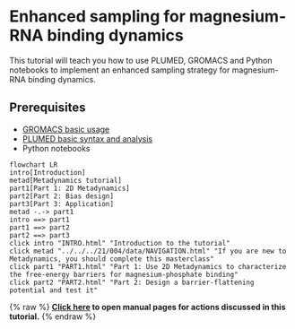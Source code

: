 # Enhanced sampling for magnesium-RNA binding dynamics

This tutorial will teach you how to use PLUMED, GROMACS and Python notebooks to implement an enhanced sampling strategy for magnesium-RNA binding dynamics.

## Prerequisites

- [GROMACS basic usage](http://www.mdtutorials.com/gmx/)
- [PLUMED basic syntax and analysis](https://www.plumed-tutorials.org/lessons/21/001/data/NAVIGATION.html)
- Python notebooks

```mermaid
flowchart LR
intro[Introduction]
metad[Metadynamics tutorial]
part1[Part 1: 2D Metadynamics]
part2[Part 2: Bias design]
part3[Part 3: Application]
metad -.-> part1
intro ==> part1
part1 ==> part2
part2 ==> part3
click intro "INTRO.html" "Introduction to the tutorial"
click metad "../../../21/004/data/NAVIGATION.html" "If you are new to Metadynamics, you should complete this masterclass"
click part1 "PART1.html" "Part 1: Use 2D Metadynamics to characterize the free-energy barriers for magnesium-phosphate binding"
click part2 "PART2.html" "Part 2: Design a barrier-flattening potential and test it"
```
{% raw %}
<b><a href="https://www.plumed.org/doc-master/user-doc/html/actionlist/?actions=UPPER_WALLS,PRINT,METAD,COORDINATION,CUSTOM,GROUP,BIASVALUE,LOWER_WALLS,DISTANCES" target="_blank">Click here</a> to open manual pages for actions discussed in this tutorial.</b>
{% endraw %}
